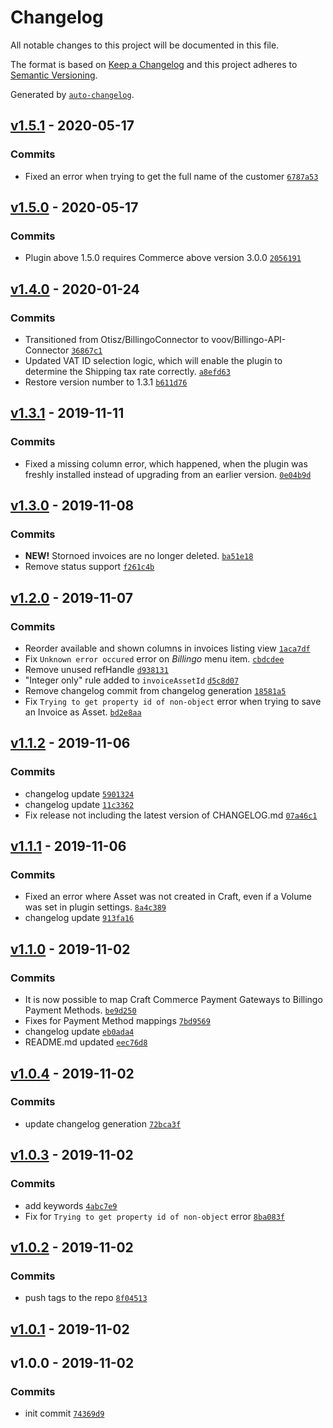 # Changelog

All notable changes to this project will be documented in this file.

The format is based on [Keep a Changelog](https://keepachangelog.com/en/1.0.0/)
and this project adheres to [Semantic Versioning](https://semver.org/spec/v2.0.0.html).

Generated by [`auto-changelog`](https://github.com/CookPete/auto-changelog).

## [v1.5.1](https://github.com/webmenedzser/billingo-for-craft-commerce/compare/v1.5.0...v1.5.1) - 2020-05-17

### Commits

- Fixed an error when trying to get the full name of the customer [`6787a53`](https://github.com/webmenedzser/billingo-for-craft-commerce/commit/6787a53495b177c08f138a87b167cea57ec90ab4)

## [v1.5.0](https://github.com/webmenedzser/billingo-for-craft-commerce/compare/v1.4.0...v1.5.0) - 2020-05-17

### Commits

- Plugin above 1.5.0 requires Commerce above version 3.0.0 [`2056191`](https://github.com/webmenedzser/billingo-for-craft-commerce/commit/20561917b8e4510dd1764b0feb0cef71ba0452df)

## [v1.4.0](https://github.com/webmenedzser/billingo-for-craft-commerce/compare/v1.3.1...v1.4.0) - 2020-01-24

### Commits

- Transitioned from Otisz/BillingoConnector to voov/Billingo-API-Connector [`36867c1`](https://github.com/webmenedzser/billingo-for-craft-commerce/commit/36867c1d36ef9e4760d2080992eba240fe4256f2)
- Updated VAT ID selection logic, which will enable the plugin to determine the Shipping tax rate correctly. [`a8efd63`](https://github.com/webmenedzser/billingo-for-craft-commerce/commit/a8efd63c7b4796c366f3cd3ed942be707d0f95f3)
- Restore version number to 1.3.1 [`b611d76`](https://github.com/webmenedzser/billingo-for-craft-commerce/commit/b611d768d5a82326c7af1106bc742b3f0aaddeb4)

## [v1.3.1](https://github.com/webmenedzser/billingo-for-craft-commerce/compare/v1.3.0...v1.3.1) - 2019-11-11

### Commits

- Fixed a missing column error, which happened, when the plugin was freshly installed instead of upgrading from an earlier version. [`0e04b9d`](https://github.com/webmenedzser/billingo-for-craft-commerce/commit/0e04b9d6a9861e476d4652978262f25970f290ff)

## [v1.3.0](https://github.com/webmenedzser/billingo-for-craft-commerce/compare/v1.2.0...v1.3.0) - 2019-11-08

### Commits

- **NEW!** Stornoed invoices are no longer deleted. [`ba51e18`](https://github.com/webmenedzser/billingo-for-craft-commerce/commit/ba51e1875afad070da59b7c88f607d91217dfa0e)
- Remove status support [`f261c4b`](https://github.com/webmenedzser/billingo-for-craft-commerce/commit/f261c4b2623dcee3c692d5c82b5ff314ba92ca98)

## [v1.2.0](https://github.com/webmenedzser/billingo-for-craft-commerce/compare/v1.1.2...v1.2.0) - 2019-11-07

### Commits

- Reorder available and shown columns in invoices listing view [`1aca7df`](https://github.com/webmenedzser/billingo-for-craft-commerce/commit/1aca7df9e0c87cd27fc6441f30c095c4863d763b)
- Fix `Unknown error occured` error on *Billingo* menu item. [`cbdcdee`](https://github.com/webmenedzser/billingo-for-craft-commerce/commit/cbdcdeea9e67688be54de59937940cbe196a551a)
- Remove unused refHandle [`d938131`](https://github.com/webmenedzser/billingo-for-craft-commerce/commit/d9381316b47089758800d3bcd75cafe0be7f55c2)
- "Integer only" rule added to `invoiceAssetId` [`d5c8d07`](https://github.com/webmenedzser/billingo-for-craft-commerce/commit/d5c8d07f0691051707b08108f7bb385795f12796)
- Remove changelog commit from changelog generation [`18581a5`](https://github.com/webmenedzser/billingo-for-craft-commerce/commit/18581a5082335eea08080781b6458c10295557a0)
- Fix `Trying to get property id of non-object` error when trying to save an Invoice as Asset. [`bd2e8aa`](https://github.com/webmenedzser/billingo-for-craft-commerce/commit/bd2e8aafc52726e0bea1a2058c6f8ab5666ae8f1)

## [v1.1.2](https://github.com/webmenedzser/billingo-for-craft-commerce/compare/v1.1.1...v1.1.2) - 2019-11-06

### Commits

- changelog update [`5901324`](https://github.com/webmenedzser/billingo-for-craft-commerce/commit/59013243b48d82bd5887d115cf0b32aead5c599a)
- changelog update [`11c3362`](https://github.com/webmenedzser/billingo-for-craft-commerce/commit/11c3362f568a14d029f0b6c2b3288c82d430877a)
- Fix release not including the latest version of CHANGELOG.md [`07a46c1`](https://github.com/webmenedzser/billingo-for-craft-commerce/commit/07a46c1096e57c589ede2428e9e9a2865113b873)

## [v1.1.1](https://github.com/webmenedzser/billingo-for-craft-commerce/compare/v1.1.0...v1.1.1) - 2019-11-06

### Commits

- Fixed an error where Asset was not created in Craft, even if a Volume was set in plugin settings. [`8a4c389`](https://github.com/webmenedzser/billingo-for-craft-commerce/commit/8a4c3890c5ccb6e2aa180fc686496811f2acb5aa)
- changelog update [`913fa16`](https://github.com/webmenedzser/billingo-for-craft-commerce/commit/913fa16f3723fafe8128a70c9397e2937c752243)

## [v1.1.0](https://github.com/webmenedzser/billingo-for-craft-commerce/compare/v1.0.4...v1.1.0) - 2019-11-02

### Commits

- It is now possible to map Craft Commerce Payment Gateways to Billingo Payment Methods. [`be9d250`](https://github.com/webmenedzser/billingo-for-craft-commerce/commit/be9d250bc03d65a71e4c187ef29d177d2ff0960f)
- Fixes for Payment Method mappings [`7bd9569`](https://github.com/webmenedzser/billingo-for-craft-commerce/commit/7bd95697dc046138e800553973985cc1cdced865)
- changelog update [`eb0ada4`](https://github.com/webmenedzser/billingo-for-craft-commerce/commit/eb0ada472ca06632719387c43d529bb90fd59283)
- README.md updated [`eec76d8`](https://github.com/webmenedzser/billingo-for-craft-commerce/commit/eec76d8992757cb785bcdb0c834108e3dea4df66)

## [v1.0.4](https://github.com/webmenedzser/billingo-for-craft-commerce/compare/v1.0.3...v1.0.4) - 2019-11-02

### Commits

- update changelog generation [`72bca3f`](https://github.com/webmenedzser/billingo-for-craft-commerce/commit/72bca3fbb546bc8cbdbdbb4aec592c1ea5259e21)

## [v1.0.3](https://github.com/webmenedzser/billingo-for-craft-commerce/compare/v1.0.2...v1.0.3) - 2019-11-02

### Commits

- add keywords [`4abc7e9`](https://github.com/webmenedzser/billingo-for-craft-commerce/commit/4abc7e95d40c9f40fa842f90fddfe301b755189b)
- Fix for `Trying to get property id of non-object` error [`8ba083f`](https://github.com/webmenedzser/billingo-for-craft-commerce/commit/8ba083f6115a922c61dab18a56bef9fb99de47d8)

## [v1.0.2](https://github.com/webmenedzser/billingo-for-craft-commerce/compare/v1.0.1...v1.0.2) - 2019-11-02

### Commits

- push tags to the repo [`8f04513`](https://github.com/webmenedzser/billingo-for-craft-commerce/commit/8f04513d305f60ad7658cc576b34cceb4f9d58b9)

## [v1.0.1](https://github.com/webmenedzser/billingo-for-craft-commerce/compare/v1.0.0...v1.0.1) - 2019-11-02

## v1.0.0 - 2019-11-02

### Commits

- init commit [`74369d9`](https://github.com/webmenedzser/billingo-for-craft-commerce/commit/74369d93c088ca3091f8d2721c6d2aed37791fe9)

